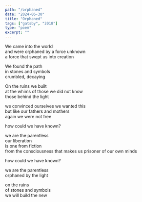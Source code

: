 ```yaml
---
path: "/orphaned"
date: "2024-06-30"
title: "Orphaned"
tags: ["gatsby", "2018"]
type: "poem"
excerpt: ""
---
```


We came into the world  
and were orphaned by a force unknown  
a force that swept us into creation

We found the path  
in stones and symbols  
crumbled, decaying

On the ruins we built  
at the whims of those we did not know  
those behind the light

we convinced ourselves we wanted this  
but like our fathers and mothers  
again we were not free

how could we have known?

we are the parentless  
our liberation  
is one from fiction  
from the consciousness that makes us prisoner of our own minds

how could we have known?

we are the parentless  
orphaned by the light

on the ruins  
of stones and symbols  
we will build the new
